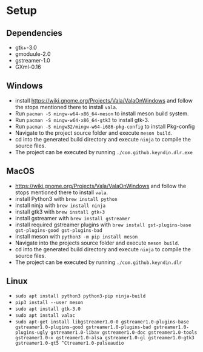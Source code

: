 # Setup 

## Dependencies

* gtk+-3.0
* gmoduule-2.0
* gstreamer-1.0
* GXml-0.16

## Windows

* install https://wiki.gnome.org/Projects/Vala/ValaOnWindows and follow the stops mentioned there to install ```vala```.
* Run ```pacman -S mingw-w64-x86_64-meson``` to install meson build system.
* Run ```pacman -S mingw-w64-x86_64-gtk3``` to install gtk-3.
* Run ```pacman -S mingw32/mingw-w64-i686-pkg-config``` to install Pkg-config
* Navigate to the project source folder and execute ```meson build```.
* cd into the generated build directory and execute ```ninja``` to compile the source files.
* The project can be executed by running ```./com.github.keyndin.dlr.exe```

## MacOS

* https://wiki.gnome.org/Projects/Vala/ValaOnWindows and follow the stops mentioned there to install ```vala```.
* install Python3 with ```brew install python```
* install ninja with ```brew install ninja```
* install gtk3 with ```brew install gtk+3```
* install gstreamer with ```brew install gstreamer```
* install required gstreamer plugins with ```brew install gst-plugins-base gst-plugins-good gst-plugins-bad```
* install meson with ```python3 -m pip install meson```
* Navigate into the projects source folder and execute ```meson build```.
* cd into the generated build directory and execute ```ninja``` to compile the source files.
* The project can be executed by running ```./com.github.keyndin.dlr``` 

## Linux

* ```sudo apt install python3 python3-pip ninja-build```
* ```pip3 install --user meson```
* ```sudo apt install gtk-3.0```
* ```sudo apt install valac```
* ```sudo apt-get install libgstreamer1.0-0 gstreamer1.0-plugins-base gstreamer1.0-plugins-good gstreamer1.0-plugins-bad gstreamer1.0-plugins-ugly gstreamer1.0-libav gstreamer1.0-doc gstreamer1.0-tools gstreamer1.0-x gstreamer1.0-alsa gstreamer1.0-gl gstreamer1.0-gtk3 gstreamer1.0-qt5 ^Ctreamer1.0-pulseaudio```

